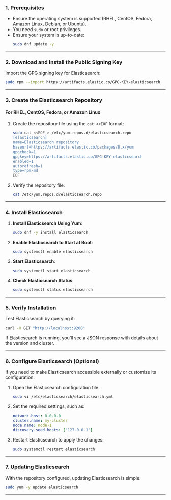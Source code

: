 
### **1. Prerequisites**

- Ensure the operating system is supported (RHEL, CentOS, Fedora, Amazon Linux, Debian, or Ubuntu).
- You need `sudo` or root privileges.
- Ensure your system is up-to-date:
  ```bash
  sudo dnf update -y
  ```

---

### **2. Download and Install the Public Signing Key**

Import the GPG signing key for Elasticsearch:
```bash
sudo rpm --import https://artifacts.elastic.co/GPG-KEY-elasticsearch
```

---

### **3. Create the Elasticsearch Repository**

#### For RHEL, CentOS, Fedora, or Amazon Linux

1. Create the repository file using the `cat <<EOF` format:
   ```bash
   sudo cat <<EOF > /etc/yum.repos.d/elasticsearch.repo
   [elasticsearch]
   name=Elasticsearch repository
   baseurl=https://artifacts.elastic.co/packages/8.x/yum
   gpgcheck=1
   gpgkey=https://artifacts.elastic.co/GPG-KEY-elasticsearch
   enabled=1
   autorefresh=1
   type=rpm-md
   EOF
   ```

2. Verify the repository file:
   ```bash
   cat /etc/yum.repos.d/elasticsearch.repo
   ```

---

### **4. Install Elasticsearch**

1. **Install Elasticsearch Using Yum**:
   ```bash
   sudo dnf -y install elasticsearch
   ```

2. **Enable Elasticsearch to Start at Boot**:
   ```bash
   sudo systemctl enable elasticsearch
   ```

3. **Start Elasticsearch**:
   ```bash
   sudo systemctl start elasticsearch
   ```

4. **Check Elasticsearch Status**:
   ```bash
   sudo systemctl status elasticsearch
   ```

---

### **5. Verify Installation**

Test Elasticsearch by querying it:
```bash
curl -X GET "http://localhost:9200"
```

If Elasticsearch is running, you’ll see a JSON response with details about the version and cluster.

---

### **6. Configure Elasticsearch (Optional)**

If you need to make Elasticsearch accessible externally or customize its configuration:

1. Open the Elasticsearch configuration file:
   ```bash
   sudo vi /etc/elasticsearch/elasticsearch.yml
   ```

2. Set the required settings, such as:
   ```yaml
   network.host: 0.0.0.0
   cluster.name: my-cluster
   node.name: node-1
   discovery.seed_hosts: ["127.0.0.1"]
   ```

3. Restart Elasticsearch to apply the changes:
   ```bash
   sudo systemctl restart elasticsearch
   ```

---

### **7. Updating Elasticsearch**

With the repository configured, updating Elasticsearch is simple:
```bash
sudo yum -y update elasticsearch
```

---

